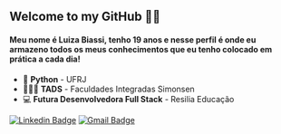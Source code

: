 ## Welcome to my GitHub 🤞🏻

#### Meu nome é Luiza Biassi, tenho 19 anos e nesse perfil é onde eu armazeno todos os meus conhecimentos que eu tenho colocado em prática a cada dia!

- 🐍 **Python** - UFRJ
- 👩🏻‍🎓 **TADS** - Faculdades Integradas Simonsen
- 💻 **Futura Desenvolvedora Full Stack** - Resilia Educação

[![Linkedin Badge](https://img.shields.io/badge/-Luiza%20Biassi-fad2e1?style=flat-square&logo=Linkedin&logoColor=black&link=https://www.linkedin.com/in/luizzzabiassi/)](https://www.linkedin.com/in/luizzzabiassi//) 
[![Gmail Badge](https://img.shields.io/badge/-luiza.biassi@gmail.com-fad2e1?style=flat-square&logo=Gmail&logoColor=black&link=mailto:diego.schell.f@gmail.com)](mailto:luiza.biassi@gmail.com)

